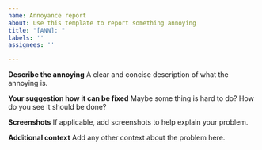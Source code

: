 ```yaml
---
name: Annoyance report
about: Use this template to report something annoying
title: "[ANN]: "
labels: ''
assignees: ''

---
```


**Describe the annoying**
A clear and concise description of what the annoying is.

**Your suggestion how it can be fixed**
Maybe some thing is hard to do? How do you see it should be done?

**Screenshots**
If applicable, add screenshots to help explain your problem.

**Additional context**
Add any other context about the problem here.
